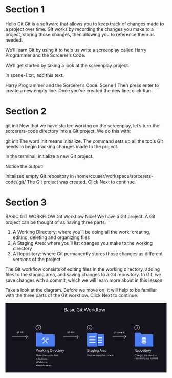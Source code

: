 # Section 1
Hello Git
Git is a software that allows you to keep track of changes made to a project over time. Git works by recording the changes you make to a project, storing those changes, then allowing you to reference them as needed.

We’ll learn Git by using it to help us write a screenplay called Harry Programmer and the Sorcerer’s Code.

We’ll get started by taking a look at the screenplay project.

In scene-1.txt, add this text:

Harry Programmer and the Sorcerer’s Code: Scene 1
Then press enter to create a new empty line. Once you’ve created the new line, click Run.

# Section 2
git init
Now that we have started working on the screenplay, let’s turn the sorcerers-code directory into a Git project. We do this with:

git init
The word init means initialize. The command sets up all the tools Git needs to begin tracking changes made to the project.

In the terminal, initialize a new Git project.

Notice the output:

Initalized empty Git repository in /home/ccuser/workspace/sorcerers-code/.git/
The Git project was created. Click Next to continue.

# Section 3

BASIC GIT WORKFLOW
Git Workflow
Nice! We have a Git project. A Git project can be thought of as having three parts:

1. A Working Directory: where you’ll be doing all the work: creating, editing, deleting and organizing files
2. A Staging Area: where you’ll list changes you make to the working directory
3. A Repository: where Git permanently stores those changes as different versions of the project

The Git workflow consists of editing files in the working directory, adding files to the staging area, and saving changes to a Git repository. In Git, we save changes with a commit, which we will learn more about in this lesson.

Take a look at the diagram. Before we move on, it will help to be familiar with the three parts of the Git workflow. Click Next to continue.

<!-- <img src="https://github.com/ninjafiveo/Codecademy_Git_and_GitHub/blob/7faab5e6075c299e677e7a7a86b2e8c3ce5e9239/2_Basic_Git_Workflow/1_Lesson_Basic_Git_Workflow/Basic_Git_Workflow.png"> -->

<img src="./Basic_Git_Workflow.png">


